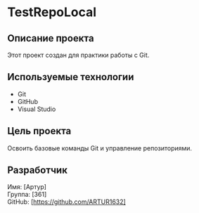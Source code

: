 # TestRepoLocal
## Описание проекта
Этот проект создан для практики работы с Git.
## Используемые технологии
- Git
- GitHub
- Visual Studio
## Цель проекта
Освоить базовые команды Git и управление репозиториями.
## Разработчик
Имя: [Артур]  
Группа: [361]  
GitHub: [https://github.com/ARTUR1632]